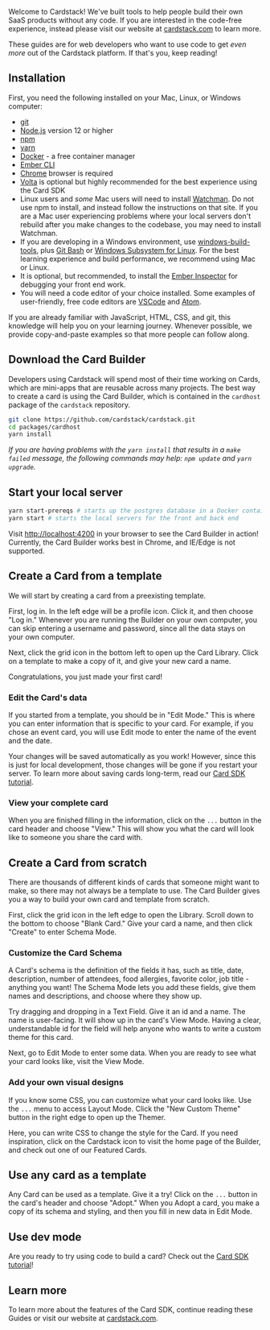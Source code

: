Welcome to Cardstack!
We've built tools to help people build their own SaaS products without any code.
If you are interested in the code-free experience, instead please visit our website
at [cardstack.com](https://cardstack.com) to learn more.

These guides are for web developers who want to use code to get _even more_ out of the Cardstack platform. If that's you, keep reading!

## Installation

First, you need the following installed on your Mac, Linux, or Windows computer:

- [git](https://git-scm.com/)
- [Node.js](https://nodejs.org/en/) version 12 or higher
- [npm](https://www.npmjs.com/get-npm)
- [yarn](https://yarnpkg.com/en/)
- [Docker](https://www.docker.com/get-started) - a free container manager
- [Ember CLI](https://cli.emberjs.com/release/)
- [Chrome](https://www.google.com/chrome/index.html) browser is required
- [Volta](https://docs.volta.sh/guide/getting-started) is optional but highly recommended for the best experience using the Card SDK
- Linux users and _some_ Mac users will need to install [Watchman](https://facebook.github.io/watchman/). Do not use npm to install, and instead follow the instructions on that site. If you are a Mac user experiencing problems where your local servers don't rebuild after you make changes to the codebase, you may need to install Watchman.
- If you are developing in a Windows environment, use [windows-build-tools](https://github.com/felixrieseberg/windows-build-tools), plus [Git Bash](https://gitforwindows.org/) or [Windows Subsystem for Linux](https://docs.microsoft.com/en-us/windows/wsl/install-win10). For the best learning experience and build performance, we recommend using Mac or Linux. 
- It is optional, but recommended, to install the [Ember Inspector](https://guides.emberjs.com/release/ember-inspector/) for debugging your front end work.
- You will need a code editor of your choice installed. Some examples of user-friendly, free code editors are [VSCode](https://code.visualstudio.com/) and [Atom](https://atom.io/).

If you are already familiar with JavaScript, HTML, CSS, and git, this knowledge will help you on your learning journey.
Whenever possible, we provide copy-and-paste examples so that more people can follow along.

## Download the Card Builder

Developers using Cardstack will spend most of their time working on Cards,
which are mini-apps that are reusable across many projects.
The best way to create a card is using the Card Builder,
which is contained in the `cardhost` package of the `cardstack` repository.


```bash
git clone https://github.com/cardstack/cardstack.git
cd packages/cardhost
yarn install
```

_If you are having problems with the `yarn install` that results in a `make failed` message, the following commands may help: `npm update` and `yarn upgrade`._

## Start your local server

```bash
yarn start-prereqs # starts up the postgres database in a Docker container
yarn start # starts the local servers for the front and back end
```

Visit [http://localhost:4200](http://localhost:4200) in your browser to see the Card Builder in action!
Currently, the Card Builder works best in Chrome, and IE/Edge is not supported.

## Create a Card from a template

We will start by creating a card from a preexisting template.

First, log in. In the left edge will be a profile icon. Click it, and then choose "Log in."
Whenever you are running the Builder on your own computer, you can skip entering a username and password,
since all the data stays on your own computer.

Next, click the grid icon in the bottom left to open up the Card Library.
Click on a template to make a copy of it, and give your new card a name.

Congratulations, you just made your first card!

### Edit the Card's data

If you started from a template, you should be in "Edit Mode."
This is where you can enter information that is specific to your card.
For example, if you chose an event card, you will use Edit mode to enter the name
of the event and the date.

Your changes will be saved automatically as you work!
However, since this is just for local development, those changes will be gone
if you restart your server. To learn more about saving cards long-term,
read our [Card SDK tutorial](../card-sdk/).

### View your complete card

When you are finished filling in the information, click on the `...` button in the
card header and choose "View." This will show you what the card will look like to
someone you share the card with.

## Create a Card from scratch

There are thousands of different kinds of cards that someone might want to make,
so there may not always be a template to use.
The Card Builder gives you a way to build your own card and template from scratch.

First, click the grid icon in the left edge to open the Library.
Scroll down to the bottom to choose "Blank Card."
Give your card a name, and then click "Create" to enter Schema Mode.

### Customize the Card Schema

A Card's schema is the definition of the fields it has, such as title, date, description, number of attendees, food allergies, favorite color, job title - anything you want!
The Schema Mode lets you add these fields, give them names and descriptions, and choose where they show up.

Try dragging and dropping in a Text Field. Give it an id and a name. The name is user-facing. It will show up in the card's View Mode. Having a clear, understandable id for the field will help anyone who wants to write a custom theme for this card.

Next, go to Edit Mode to enter some data. When you are ready to see what your card looks like, visit the View Mode.

### Add your own visual designs

If you know some CSS, you can customize what your card looks like. Use the `...` menu to access Layout Mode.
Click the "New Custom Theme" button in the right edge to open up the Themer.

Here, you can write CSS to change the style for the Card.
If you need inspiration,
click on the Cardstack icon to visit the home page of the Builder, and check out one of our Featured Cards.

## Use any card as a template

Any Card can be used as a template. Give it a try! Click on the `...` button in the card's header and choose "Adopt." When you Adopt a card, you make a copy of its schema and styling, and then you fill in new data in Edit Mode.

## Use dev mode

Are you ready to try using code to build a card? Check out the [Card SDK tutorial](../card-sdk/)!

## Learn more

To learn more about the features of the Card SDK, continue reading these Guides or visit our website at
[cardstack.com](https://cardstack.com).
